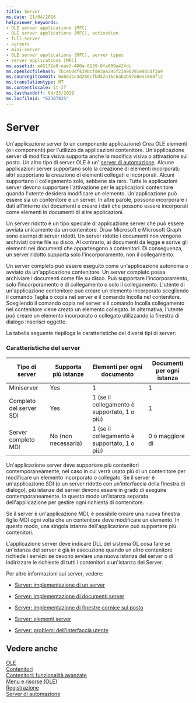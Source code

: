 ```yaml
---
title: Server
ms.date: 11/04/2016
helpviewer_keywords:
- OLE server applications [MFC]
- OLE server applications [MFC], activation
- full-server
- servers
- mini-server
- OLE server applications [MFC], server types
- server applications [MFC]
ms.assetid: e45172e8-eae3-400a-8139-0fa009a42fdc
ms.openlocfilehash: 7b1eb0df439bcfde3aa295f23a90291e865df3a9
ms.sourcegitcommit: 0ab61bc3d2b6cfbd52a16c6ab2b97a8ea1864f12
ms.translationtype: MT
ms.contentlocale: it-IT
ms.lasthandoff: 04/23/2019
ms.locfileid: "62307835"
---
```

# <a name="servers"></a>Server

Un'applicazione server (o un componente applicazione) Crea OLE elementi (o i componenti) per l'utilizzo da applicazioni contenitore. Un'applicazione server di modifica visiva supporta anche la modifica visiva o attivazione sul posto. Un altro tipo di server OLE è un' [server di automazione](../mfc/automation-servers.md). Alcune applicazioni server supportano solo la creazione di elementi incorporati; altri supportano la creazione di elementi collegati e incorporati. Alcuni supportano il collegamento solo, sebbene sia raro. Tutte le applicazioni server devono supportare l'attivazione per le applicazioni contenitore quando l'utente desidera modificare un elemento. Un'applicazione può essere sia un contenitore e un server. In altre parole, possono incorporare i dati all'interno dei documenti e creare i dati che possono essere incorporati come elementi in documenti di altre applicazioni.

Un server ridotto è un tipo speciale di applicazione server che può essere avviata unicamente da un contenitore. Draw Microsoft e Microsoft Graph sono esempi di server ridotti. Un server ridotto i documenti non vengono archiviati come file su disco. Al contrario, ai documenti da legge e scrive gli elementi nei documenti che appartengono a contenitori. Di conseguenza, un server ridotto supporta solo l'incorporamento, non il collegamento.

Un server completo può essere eseguito come un'applicazione autonoma o avviato da un'applicazione contenitore. Un server completo possa archiviare i documenti come file su disco. Può supportare l'incorporamento, solo l'incorporamento e di collegamento o solo il collegamento. L'utente di un'applicazione contenitore può creare un elemento incorporato scegliendo il comando Taglia o copia nel server e il comando Incolla nel contenitore. Scegliendo il comando copia nel server e il comando Incolla collegamento nel contenitore viene creato un elemento collegato. In alternativa, l'utente può creare un elemento incorporato o collegato utilizzando la finestra di dialogo Inserisci oggetto.

La tabella seguente riepiloga le caratteristiche dei diversi tipi di server:

### <a name="server-characteristics"></a>Caratteristiche del server

|Tipo di server|Supporta più istanze|Elementi per ogni documento|Documenti per ogni istanza|
|--------------------|---------------------------------|------------------------|----------------------------|
|Miniserver|Yes|1|1|
|Completo del server SDI|Yes|1 (se il collegamento è supportato, 1 o più)|1|
|Server completo MDI|No (non necessaria)|1 (se il collegamento è supportato, 1 o più)|0 o maggiore di|

Un'applicazione server deve supportare più contenitori contemporaneamente, nel caso in cui verrà usato più di un contenitore per modificare un elemento incorporato o collegato. Se il server è un'applicazione SDI (o un server ridotto con un'interfaccia della finestra di dialogo), più istanze del server devono essere in grado di eseguire contemporaneamente. In questo modo un'istanza separata dell'applicazione per gestire ogni richiesta di contenitore.

Se il server è un'applicazione MDI, è possibile creare una nuova finestra figlio MDI ogni volta che un contenitore deve modificare un elemento. In questo modo, una singola istanza dell'applicazione può supportare più contenitori.

L'applicazione server deve indicare DLL del sistema OL cosa fare se un'istanza del server è già in esecuzione quando un altro contenitore richiede i servizi: se devono avviare una nuova istanza del server o di indirizzare le richieste di tutti i contenitori a un'istanza del Server.

Per altre informazioni sui server, vedere:

- [Server: implementazione di un server](../mfc/servers-implementing-a-server.md)

- [Server: implementazione di documenti server](../mfc/servers-implementing-server-documents.md)

- [Server: implementazione di finestre cornice sul posto](../mfc/servers-implementing-in-place-frame-windows.md)

- [Server: elementi server](../mfc/servers-server-items.md)

- [Server: problemi dell'interfaccia utente](../mfc/servers-user-interface-issues.md)

## <a name="see-also"></a>Vedere anche

[OLE](../mfc/ole-in-mfc.md)<br/>
[Contenitori](../mfc/containers.md)<br/>
[Contenitori: funzionalità avanzate](../mfc/containers-advanced-features.md)<br/>
[Menu e risorse (OLE)](../mfc/menus-and-resources-ole.md)<br/>
[Registrazione](../mfc/registration.md)<br/>
[Server di automazione](../mfc/automation-servers.md)
